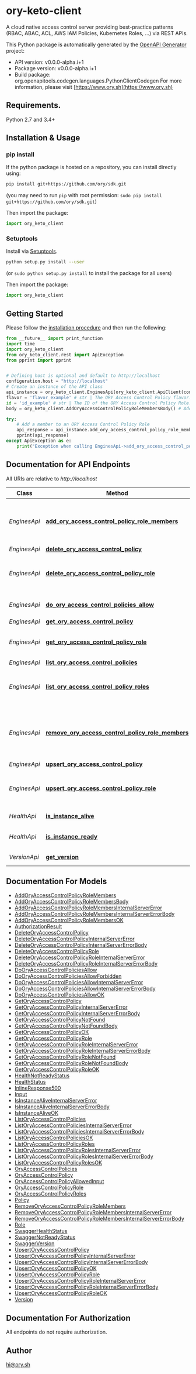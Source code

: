 # ory-keto-client
A cloud native access control server providing best-practice patterns (RBAC, ABAC, ACL, AWS IAM Policies, Kubernetes Roles, ...) via REST APIs.

This Python package is automatically generated by the [OpenAPI Generator](https://openapi-generator.tech) project:

- API version: v0.0.0-alpha.i+1
- Package version: v0.0.0-alpha.i+1
- Build package: org.openapitools.codegen.languages.PythonClientCodegen
For more information, please visit [https://www.ory.sh](https://www.ory.sh)

## Requirements.

Python 2.7 and 3.4+

## Installation & Usage
### pip install

If the python package is hosted on a repository, you can install directly using:

```sh
pip install git+https://github.com/ory/sdk.git
```
(you may need to run `pip` with root permission: `sudo pip install git+https://github.com/ory/sdk.git`)

Then import the package:
```python
import ory_keto_client 
```

### Setuptools

Install via [Setuptools](http://pypi.python.org/pypi/setuptools).

```sh
python setup.py install --user
```
(or `sudo python setup.py install` to install the package for all users)

Then import the package:
```python
import ory_keto_client
```

## Getting Started

Please follow the [installation procedure](#installation--usage) and then run the following:

```python
from __future__ import print_function
import time
import ory_keto_client
from ory_keto_client.rest import ApiException
from pprint import pprint


# Defining host is optional and default to http://localhost
configuration.host = "http://localhost"
# Create an instance of the API class
api_instance = ory_keto_client.EnginesApi(ory_keto_client.ApiClient(configuration))
flavor = 'flavor_example' # str | The ORY Access Control Policy flavor. Can be \"regex\", \"glob\", and \"exact\".
id = 'id_example' # str | The ID of the ORY Access Control Policy Role.
body = ory_keto_client.AddOryAccessControlPolicyRoleMembersBody() # AddOryAccessControlPolicyRoleMembersBody |  (optional)

try:
    # Add a member to an ORY Access Control Policy Role
    api_response = api_instance.add_ory_access_control_policy_role_members(flavor, id, body=body)
    pprint(api_response)
except ApiException as e:
    print("Exception when calling EnginesApi->add_ory_access_control_policy_role_members: %s\n" % e)

```

## Documentation for API Endpoints

All URIs are relative to *http://localhost*

Class | Method | HTTP request | Description
------------ | ------------- | ------------- | -------------
*EnginesApi* | [**add_ory_access_control_policy_role_members**](docs/EnginesApi.md#add_ory_access_control_policy_role_members) | **PUT** /engines/acp/ory/{flavor}/roles/{id}/members | Add a member to an ORY Access Control Policy Role
*EnginesApi* | [**delete_ory_access_control_policy**](docs/EnginesApi.md#delete_ory_access_control_policy) | **DELETE** /engines/acp/ory/{flavor}/policies/{id} | 
*EnginesApi* | [**delete_ory_access_control_policy_role**](docs/EnginesApi.md#delete_ory_access_control_policy_role) | **DELETE** /engines/acp/ory/{flavor}/roles/{id} | Delete an ORY Access Control Policy Role
*EnginesApi* | [**do_ory_access_control_policies_allow**](docs/EnginesApi.md#do_ory_access_control_policies_allow) | **POST** /engines/acp/ory/{flavor}/allowed | Check if a request is allowed
*EnginesApi* | [**get_ory_access_control_policy**](docs/EnginesApi.md#get_ory_access_control_policy) | **GET** /engines/acp/ory/{flavor}/policies/{id} | 
*EnginesApi* | [**get_ory_access_control_policy_role**](docs/EnginesApi.md#get_ory_access_control_policy_role) | **GET** /engines/acp/ory/{flavor}/roles/{id} | Get an ORY Access Control Policy Role
*EnginesApi* | [**list_ory_access_control_policies**](docs/EnginesApi.md#list_ory_access_control_policies) | **GET** /engines/acp/ory/{flavor}/policies | 
*EnginesApi* | [**list_ory_access_control_policy_roles**](docs/EnginesApi.md#list_ory_access_control_policy_roles) | **GET** /engines/acp/ory/{flavor}/roles | List ORY Access Control Policy Roles
*EnginesApi* | [**remove_ory_access_control_policy_role_members**](docs/EnginesApi.md#remove_ory_access_control_policy_role_members) | **DELETE** /engines/acp/ory/{flavor}/roles/{id}/members/{member} | Remove a member from an ORY Access Control Policy Role
*EnginesApi* | [**upsert_ory_access_control_policy**](docs/EnginesApi.md#upsert_ory_access_control_policy) | **PUT** /engines/acp/ory/{flavor}/policies | 
*EnginesApi* | [**upsert_ory_access_control_policy_role**](docs/EnginesApi.md#upsert_ory_access_control_policy_role) | **PUT** /engines/acp/ory/{flavor}/roles | Upsert an ORY Access Control Policy Role
*HealthApi* | [**is_instance_alive**](docs/HealthApi.md#is_instance_alive) | **GET** /health/alive | Check alive status
*HealthApi* | [**is_instance_ready**](docs/HealthApi.md#is_instance_ready) | **GET** /health/ready | Check readiness status
*VersionApi* | [**get_version**](docs/VersionApi.md#get_version) | **GET** /version | Get service version


## Documentation For Models

 - [AddOryAccessControlPolicyRoleMembers](docs/AddOryAccessControlPolicyRoleMembers.md)
 - [AddOryAccessControlPolicyRoleMembersBody](docs/AddOryAccessControlPolicyRoleMembersBody.md)
 - [AddOryAccessControlPolicyRoleMembersInternalServerError](docs/AddOryAccessControlPolicyRoleMembersInternalServerError.md)
 - [AddOryAccessControlPolicyRoleMembersInternalServerErrorBody](docs/AddOryAccessControlPolicyRoleMembersInternalServerErrorBody.md)
 - [AddOryAccessControlPolicyRoleMembersOK](docs/AddOryAccessControlPolicyRoleMembersOK.md)
 - [AuthorizationResult](docs/AuthorizationResult.md)
 - [DeleteOryAccessControlPolicy](docs/DeleteOryAccessControlPolicy.md)
 - [DeleteOryAccessControlPolicyInternalServerError](docs/DeleteOryAccessControlPolicyInternalServerError.md)
 - [DeleteOryAccessControlPolicyInternalServerErrorBody](docs/DeleteOryAccessControlPolicyInternalServerErrorBody.md)
 - [DeleteOryAccessControlPolicyRole](docs/DeleteOryAccessControlPolicyRole.md)
 - [DeleteOryAccessControlPolicyRoleInternalServerError](docs/DeleteOryAccessControlPolicyRoleInternalServerError.md)
 - [DeleteOryAccessControlPolicyRoleInternalServerErrorBody](docs/DeleteOryAccessControlPolicyRoleInternalServerErrorBody.md)
 - [DoOryAccessControlPoliciesAllow](docs/DoOryAccessControlPoliciesAllow.md)
 - [DoOryAccessControlPoliciesAllowForbidden](docs/DoOryAccessControlPoliciesAllowForbidden.md)
 - [DoOryAccessControlPoliciesAllowInternalServerError](docs/DoOryAccessControlPoliciesAllowInternalServerError.md)
 - [DoOryAccessControlPoliciesAllowInternalServerErrorBody](docs/DoOryAccessControlPoliciesAllowInternalServerErrorBody.md)
 - [DoOryAccessControlPoliciesAllowOK](docs/DoOryAccessControlPoliciesAllowOK.md)
 - [GetOryAccessControlPolicy](docs/GetOryAccessControlPolicy.md)
 - [GetOryAccessControlPolicyInternalServerError](docs/GetOryAccessControlPolicyInternalServerError.md)
 - [GetOryAccessControlPolicyInternalServerErrorBody](docs/GetOryAccessControlPolicyInternalServerErrorBody.md)
 - [GetOryAccessControlPolicyNotFound](docs/GetOryAccessControlPolicyNotFound.md)
 - [GetOryAccessControlPolicyNotFoundBody](docs/GetOryAccessControlPolicyNotFoundBody.md)
 - [GetOryAccessControlPolicyOK](docs/GetOryAccessControlPolicyOK.md)
 - [GetOryAccessControlPolicyRole](docs/GetOryAccessControlPolicyRole.md)
 - [GetOryAccessControlPolicyRoleInternalServerError](docs/GetOryAccessControlPolicyRoleInternalServerError.md)
 - [GetOryAccessControlPolicyRoleInternalServerErrorBody](docs/GetOryAccessControlPolicyRoleInternalServerErrorBody.md)
 - [GetOryAccessControlPolicyRoleNotFound](docs/GetOryAccessControlPolicyRoleNotFound.md)
 - [GetOryAccessControlPolicyRoleNotFoundBody](docs/GetOryAccessControlPolicyRoleNotFoundBody.md)
 - [GetOryAccessControlPolicyRoleOK](docs/GetOryAccessControlPolicyRoleOK.md)
 - [HealthNotReadyStatus](docs/HealthNotReadyStatus.md)
 - [HealthStatus](docs/HealthStatus.md)
 - [InlineResponse500](docs/InlineResponse500.md)
 - [Input](docs/Input.md)
 - [IsInstanceAliveInternalServerError](docs/IsInstanceAliveInternalServerError.md)
 - [IsInstanceAliveInternalServerErrorBody](docs/IsInstanceAliveInternalServerErrorBody.md)
 - [IsInstanceAliveOK](docs/IsInstanceAliveOK.md)
 - [ListOryAccessControlPolicies](docs/ListOryAccessControlPolicies.md)
 - [ListOryAccessControlPoliciesInternalServerError](docs/ListOryAccessControlPoliciesInternalServerError.md)
 - [ListOryAccessControlPoliciesInternalServerErrorBody](docs/ListOryAccessControlPoliciesInternalServerErrorBody.md)
 - [ListOryAccessControlPoliciesOK](docs/ListOryAccessControlPoliciesOK.md)
 - [ListOryAccessControlPolicyRoles](docs/ListOryAccessControlPolicyRoles.md)
 - [ListOryAccessControlPolicyRolesInternalServerError](docs/ListOryAccessControlPolicyRolesInternalServerError.md)
 - [ListOryAccessControlPolicyRolesInternalServerErrorBody](docs/ListOryAccessControlPolicyRolesInternalServerErrorBody.md)
 - [ListOryAccessControlPolicyRolesOK](docs/ListOryAccessControlPolicyRolesOK.md)
 - [OryAccessControlPolicies](docs/OryAccessControlPolicies.md)
 - [OryAccessControlPolicy](docs/OryAccessControlPolicy.md)
 - [OryAccessControlPolicyAllowedInput](docs/OryAccessControlPolicyAllowedInput.md)
 - [OryAccessControlPolicyRole](docs/OryAccessControlPolicyRole.md)
 - [OryAccessControlPolicyRoles](docs/OryAccessControlPolicyRoles.md)
 - [Policy](docs/Policy.md)
 - [RemoveOryAccessControlPolicyRoleMembers](docs/RemoveOryAccessControlPolicyRoleMembers.md)
 - [RemoveOryAccessControlPolicyRoleMembersInternalServerError](docs/RemoveOryAccessControlPolicyRoleMembersInternalServerError.md)
 - [RemoveOryAccessControlPolicyRoleMembersInternalServerErrorBody](docs/RemoveOryAccessControlPolicyRoleMembersInternalServerErrorBody.md)
 - [Role](docs/Role.md)
 - [SwaggerHealthStatus](docs/SwaggerHealthStatus.md)
 - [SwaggerNotReadyStatus](docs/SwaggerNotReadyStatus.md)
 - [SwaggerVersion](docs/SwaggerVersion.md)
 - [UpsertOryAccessControlPolicy](docs/UpsertOryAccessControlPolicy.md)
 - [UpsertOryAccessControlPolicyInternalServerError](docs/UpsertOryAccessControlPolicyInternalServerError.md)
 - [UpsertOryAccessControlPolicyInternalServerErrorBody](docs/UpsertOryAccessControlPolicyInternalServerErrorBody.md)
 - [UpsertOryAccessControlPolicyOK](docs/UpsertOryAccessControlPolicyOK.md)
 - [UpsertOryAccessControlPolicyRole](docs/UpsertOryAccessControlPolicyRole.md)
 - [UpsertOryAccessControlPolicyRoleInternalServerError](docs/UpsertOryAccessControlPolicyRoleInternalServerError.md)
 - [UpsertOryAccessControlPolicyRoleInternalServerErrorBody](docs/UpsertOryAccessControlPolicyRoleInternalServerErrorBody.md)
 - [UpsertOryAccessControlPolicyRoleOK](docs/UpsertOryAccessControlPolicyRoleOK.md)
 - [Version](docs/Version.md)


## Documentation For Authorization

 All endpoints do not require authorization.

## Author

hi@ory.sh


